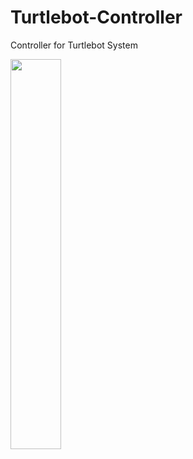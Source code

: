 # Turtlebot-Controller
Controller for Turtlebot System

<img src="https://github.com/Sanjeeev-K/Turtlebot-Controller/blob/master/pid.gif" width="40%">
